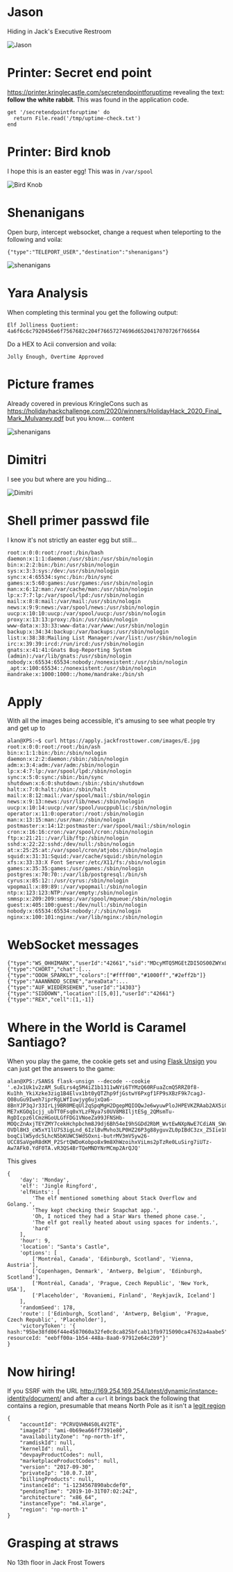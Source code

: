 
# Jason

Hiding in Jack's Executive Restroom

![Jason](https://github.com/januszjasinski/KringleCon-IV/blob/main/Easter%20Eggs/jason.PNG "Jason")

#  Printer: Secret end point

https://printer.kringlecastle.com/secretendpointforuptime revealing the text: **follow the white rabbit**. This was found in the application code.

    get '/secretendpointforuptime' do
      return File.read('/tmp/uptime-check.txt')
    end

#  Printer: Bird knob

I hope this is an easter egg! This was in `/var/spool`

![Bird Knob](https://github.com/januszjasinski/KringleCon-IV/blob/main/Easter%20Eggs/birdknob.png "Bird Knob")

#  Shenanigans

Open burp, intercept websocket, change a request when teleporting to the following and voila:

    {"type":"TELEPORT_USER","destination":"shenanigans"}

![shenanigans](https://github.com/januszjasinski/KringleCon-IV/blob/main/Easter%20Eggs/shenanigans.PNG "shenanigans")

# Yara Analysis

When completing this terminal you get the following output:

    Elf Jolliness Quotient: 4a6f6c6c7920456e6f7567682c204f76657274696d6520417070726f766564

Do a HEX to Acii conversion and voila:

    Jolly Enough, Overtime Approved

# Picture frames

Already covered in previous KringleCons such as https://holidayhackchallenge.com/2020/winners/HolidayHack_2020_Final_Mark_Mulvaney.pdf but you know.... content

![shenanigans](https://github.com/januszjasinski/KringleCon-IV/blob/main/Easter%20Eggs/frames.PNG "shenanigans")

# Dimitri

I see you but where are you hiding...

![Dimitri](https://github.com/januszjasinski/KringleCon-IV/blob/main/Easter%20Eggs/dimitri.gif "Dimitri")

# Shell primer passwd file

I know it's not strictly an easter egg but still...

    root:x:0:0:root:/root:/bin/bash
    daemon:x:1:1:daemon:/usr/sbin:/usr/sbin/nologin
    bin:x:2:2:bin:/bin:/usr/sbin/nologin
    sys:x:3:3:sys:/dev:/usr/sbin/nologin
    sync:x:4:65534:sync:/bin:/bin/sync
    games:x:5:60:games:/usr/games:/usr/sbin/nologin
    man:x:6:12:man:/var/cache/man:/usr/sbin/nologin
    lp:x:7:7:lp:/var/spool/lpd:/usr/sbin/nologin
    mail:x:8:8:mail:/var/mail:/usr/sbin/nologin
    news:x:9:9:news:/var/spool/news:/usr/sbin/nologin
    uucp:x:10:10:uucp:/var/spool/uucp:/usr/sbin/nologin
    proxy:x:13:13:proxy:/bin:/usr/sbin/nologin
    www-data:x:33:33:www-data:/var/www:/usr/sbin/nologin
    backup:x:34:34:backup:/var/backups:/usr/sbin/nologin
    list:x:38:38:Mailing List Manager:/var/list:/usr/sbin/nologin
    irc:x:39:39:ircd:/run/ircd:/usr/sbin/nologin
    gnats:x:41:41:Gnats Bug-Reporting System (admin):/var/lib/gnats:/usr/sbin/nologin
    nobody:x:65534:65534:nobody:/nonexistent:/usr/sbin/nologin
    _apt:x:100:65534::/nonexistent:/usr/sbin/nologin
    mandrake:x:1000:1000::/home/mandrake:/bin/sh

# Apply

With all the images being accessible, it's amusing to see what people try and get up to

    alan@XPS:~$ curl https://apply.jackfrosttower.com/images/E.jpg
    root:x:0:0:root:/root:/bin/ash
    bin:x:1:1:bin:/bin:/sbin/nologin
    daemon:x:2:2:daemon:/sbin:/sbin/nologin
    adm:x:3:4:adm:/var/adm:/sbin/nologin
    lp:x:4:7:lp:/var/spool/lpd:/sbin/nologin
    sync:x:5:0:sync:/sbin:/bin/sync
    shutdown:x:6:0:shutdown:/sbin:/sbin/shutdown
    halt:x:7:0:halt:/sbin:/sbin/halt
    mail:x:8:12:mail:/var/spool/mail:/sbin/nologin
    news:x:9:13:news:/usr/lib/news:/sbin/nologin
    uucp:x:10:14:uucp:/var/spool/uucppublic:/sbin/nologin
    operator:x:11:0:operator:/root:/sbin/nologin
    man:x:13:15:man:/usr/man:/sbin/nologin
    postmaster:x:14:12:postmaster:/var/spool/mail:/sbin/nologin
    cron:x:16:16:cron:/var/spool/cron:/sbin/nologin
    ftp:x:21:21::/var/lib/ftp:/sbin/nologin
    sshd:x:22:22:sshd:/dev/null:/sbin/nologin
    at:x:25:25:at:/var/spool/cron/atjobs:/sbin/nologin
    squid:x:31:31:Squid:/var/cache/squid:/sbin/nologin
    xfs:x:33:33:X Font Server:/etc/X11/fs:/sbin/nologin
    games:x:35:35:games:/usr/games:/sbin/nologin
    postgres:x:70:70::/var/lib/postgresql:/bin/sh
    cyrus:x:85:12::/usr/cyrus:/sbin/nologin
    vpopmail:x:89:89::/var/vpopmail:/sbin/nologin
    ntp:x:123:123:NTP:/var/empty:/sbin/nologin
    smmsp:x:209:209:smmsp:/var/spool/mqueue:/sbin/nologin
    guest:x:405:100:guest:/dev/null:/sbin/nologin
    nobody:x:65534:65534:nobody:/:/sbin/nologin
    nginx:x:100:101:nginx:/var/lib/nginx:/sbin/nologin

# WebSocket messages

    {"type":"WS_OHHIMARK","userId":"42661","sid":"MDcyMTQ5MGEtZDI5OS00ZWYxLTk1MDgtMmVmMDQ5NDliYjFh"}
    {"type":"CHORT","chat":[...
    {"type":"OOOH_SPARKLY","colors":["#ffff00","#1000ff","#2eff2b"]}
    {"type":"AAANNNDD_SCENE","areaData":...
    {"type":"AUF_WIEDERSEHEN","userId":"14303"}
    {"type":"SIDDOWN","location":[[5,0]],"userId":"42661"}
    {"type":"REX","cell":[1,-1]}

# Where in the World is Caramel Santiago?

When you play the game, the cookie gets set and using [Flask Unsign](https://pypi.org/project/flask-unsign/) you can just get the answers to the game:

    alan@XPS:/SANS$ flask-unsign --decode --cookie '.eJx1Uk1v2zAM_SuELrs4g5M4iZ1b1311wNYi6TYMzQ60RFuaZcmQ5RRZ0f8-Ku1hh_YkiXzke3zig1B4Elvx1bt0yQTZhp9fjGstwY6Pxgf1FP9sXBzF9k7cagJ-Q08uGu9Iweh7iprRgLWfIuwjyg6ujxQa6-8BnYJP3qJr33IrLj9BR0MEqUl2qSpqMgH2DgepMQIOQwJe6wyuwPloJHPEVKZRAab2AX5iGFOw59ygWQZIHOmZ4Kyv9RECobVcRxgZ96RuGhPnOKCkEXg-ME7xKGOq1cjj_ubTT0Fsq0xYLzFNya7s0UV8M8IljtESg_2QMsmTu-RgDIcpz6lCmzHGoULGfFDG1VNoeZa99JFNSHb-MOQcZnAxjTEYZMY7cekHchpbchm8J9dj6Bh54eI9hSGDd2RbM_WvtEwNXpNwE7CdiAN_SWrY0TDV1khOfKN7-OVDl8H3_cW5xY1lU7S3igLnd_6IzlBvMvho3LP0HZ26P3g88yguvZL0pIBdC3zx_Z5Iie18U3KA_aa0My_b8MJwr4r9XxpTHY2MPpxufUfpbx54NUa9PYhqVdOybFS-boqCilW5ydc5LhcN5bKUWC5WdSOxni-butrMV3mVSyw26-UCC8SaVgeR8dKM_P2SrtQWDoKobpo8x9m8XhWzoihxViLms2pTzRe0LuSirg7iUTz-Aw7AFk0.YdF0TA.vR3QS4BrTQeMNDYNrMCmp2ArQJQ'

This gives

    {
    	'day': 'Monday',
    	'elf': 'Jingle Ringford',
    	'elfHints': [
    		'The elf mentioned something about Stack Overflow and Golang.', 
    		'They kept checking their Snapchat app.', 
    		'Oh, I noticed they had a Star Wars themed phone case.', 
    		'The elf got really heated about using spaces for indents.', 
    		'hard'
    	],
    	'hour': 9,
    	'location': "Santa's Castle",
    	'options': [
    		['Montréal, Canada', 'Edinburgh, Scotland', 'Vienna, Austria'],
    		['Copenhagen, Denmark', 'Antwerp, Belgium', 'Edinburgh, Scotland'],
    		['Montréal, Canada', 'Prague, Czech Republic', 'New York, USA'],
    		['Placeholder', 'Rovaniemi, Finland', 'Reykjavík, Iceland']
    	],
    	'randomSeed': 178,
    	'route': ['Edinburgh, Scotland', 'Antwerp, Belgium', 'Prague, Czech Republic', 'Placeholder'],
    	'victoryToken': '{ hash:"95be38fd06f44e4587060a32fe0c8ca825bfcab13fb9715090ca47632a4aabe5", resourceId: "eebff00a-1b54-448a-8aa0-97912e64c2b9"}'
    }

# Now hiring!

If you SSRF with the URL http://169.254.169.254/latest/dynamic/instance-identity/document/ and after a ```curl``` it brings back the following that contains a region, presumable that means North Pole as it isn't a [legit region](https://awsregion.info/)

    {
        "accountId": "PCRVQVHN4S0L4V2TE",
        "imageId": "ami-0b69ea66ff7391e80",
        "availabilityZone": "np-north-1f",
        "ramdiskId": null,
        "kernelId": null,
        "devpayProductCodes": null,
        "marketplaceProductCodes": null,
        "version": "2017-09-30",
        "privateIp": "10.0.7.10",
        "billingProducts": null,
        "instanceId": "i-1234567890abcdef0",
        "pendingTime": "2019-10-31T07:02:24Z",
        "architecture": "x86_64",
        "instanceType": "m4.xlarge",
        "region": "np-north-1"
    }



# Grasping at straws

No 13th floor in Jack Frost Towers